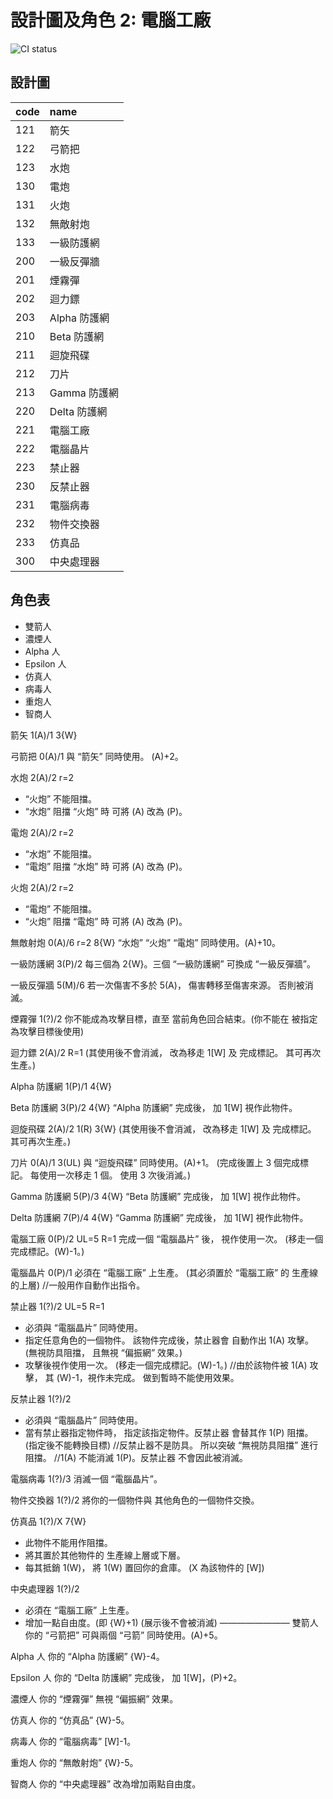 # 設計圖及角色 2: 電腦工廠
![CI status](https://img.shields.io/badge/Star%20Road%20the%20Gathering%20-BP1-yellow.svg)

## 設計圖

| code | name |
|:-|:-|
|121|箭矢|
|122|弓箭把|
|123|水炮|
|130|電炮|
|131|火炮|
|132|無敵射炮|
|133|一級防護網|
|200|一級反彈牆|
|201|煙霧彈|
|202|迴力鏢|
|203|Alpha 防護網|
|210|Beta 防護網|
|211|迴旋飛碟|
|212|刀片|
|213|Gamma 防護網|
|220|Delta 防護網|
|221|電腦工廠|
|222|電腦晶片|
|223|禁止器|
|230|反禁止器|
|231|電腦病毒|
|232|物件交換器|
|233|仿真品|
|300|中央處理器|

## 角色表

- 雙箭人 
- 濃煙人
- Alpha 人
- Epsilon 人
- 仿真人
- 病毒人
- 重炮人
- 智商人

箭矢 1(A)/1 3{W}

弓箭把 0(A)/1
與 “箭矢” 同時使用。
(A)+2。

水炮 2(A)/2 r=2
 - “火炮” 不能阻擋。
 - “水炮” 阻擋 “火炮” 時
可將 (A) 改為 (P)。

電炮 2(A)/2 r=2
- “水炮” 不能阻擋。
- “電炮” 阻擋 “水炮” 時
可將 (A) 改為 (P)。

火炮 2(A)/2 r=2
- “電炮” 不能阻擋。
- “火炮” 阻擋 “電炮” 時
可將 (A) 改為 (P)。

無敵射炮 0(A)/6 r=2 8{W}
“水炮” “火炮” “電炮” 
同時使用。(A)+10。

一級防護網 3(P)/2 
每三個為 2{W}。三個 
“一級防護網” 可換成 
“一級反彈牆”。

一級反彈牆 5(M)/6
若一次傷害不多於 5(A)，
傷害轉移至傷害來源。
否則被消滅。



煙霧彈 1(?)/2
你不能成為攻擊目標，直至
當前角色回合結束。(你不能在
被指定為攻擊目標後使用)

迴力鏢 2(A)/2 R=1
(其使用後不會消滅，
改為移走 1[W] 及 完成標記。
其可再次生產。)

Alpha 防護網 1(P)/1 4{W}

Beta 防護網 3(P)/2 4{W}
“Alpha 防護網” 完成後，
加 1[W] 視作此物件。

迴旋飛碟 2(A)/2 1(R) 3{W}
(其使用後不會消滅，
改為移走 1[W] 及 完成標記。
其可再次生產。)

刀片 0(A)/1 3(UL)
與 “迴旋飛碟” 同時使用。(A)+1。
(完成後置上 3 個完成標記。
每使用一次移走 1 個。
使用 3 次後消滅。)

Gamma 防護網 5(P)/3 4{W}
“Beta 防護網” 完成後，
加 1[W] 視作此物件。

Delta 防護網 7(P)/4 4{W}
“Gamma 防護網” 完成後，
加 1[W] 視作此物件。



電腦工廠 0(P)/2 UL=5 R=1
完成一個 “電腦晶片” 後，
視作使用一次。
(移走一個完成標記。(W)-1。)

電腦晶片 0(P)/1
必須在 “電腦工廠” 上生產。
(其必須置於 “電腦工廠” 的
生產線的上層)
//一般用作自動作出指令。

禁止器 1(?)/2 UL=5 R=1
 - 必須與 “電腦晶片” 同時使用。
 - 指定任意角色的一個物件。
該物件完成後，禁止器會
自動作出 1(A) 攻擊。
(無視防具阻擋，
且無視 “偏振網” 效果。)
 - 攻擊後視作使用一次。
(移走一個完成標記。(W)-1。)
//由於該物件被 1(A) 攻擊，
其 (W)-1，視作未完成。
做到暫時不能使用效果。

反禁止器 1(?)/2
 - 必須與 “電腦晶片” 同時使用。
 - 當有禁止器指定物件時，
指定該指定物件。反禁止器
會替其作 1(P) 阻擋。
(指定後不能轉換目標)
//反禁止器不是防具。
所以突破 “無視防具阻擋”
進行阻擋。
//1(A) 不能消滅 1(P)。反禁止器
不會因此被消滅。

電腦病毒 1(?)/3
消滅一個 “電腦晶片”。

物件交換器 1(?)/2
將你的一個物件與
其他角色的一個物件交換。

仿真品 1(?)/X 7{W}
 - 此物件不能用作阻擋。
 - 將其置於其他物件的
生產線上層或下層。
 - 每其抵銷 1(W)，
將 1(W) 置回你的倉庫。
(X 為該物件的 [W])

中央處理器 1(?)/2
 - 必須在 “電腦工廠” 上生產。
 - 增加一點自由度。(即 {W}+1)
(展示後不會被消滅)
————————
雙箭人 
你的 “弓箭把” 可與兩個 “弓箭” 
同時使用。(A)+5。

Alpha 人
你的 “Alpha 防護網” {W}-4。

Epsilon 人
你的 “Delta 防護網” 完成後，
加 1[W]，(P)+2。

濃煙人
你的 “煙霧彈” 無視
“偏振網” 效果。

仿真人
你的 “仿真品” {W}-5。

病毒人
你的 “電腦病毒” [W]-1。

重炮人
你的 “無敵射炮” {W}-5。

智商人
你的 “中央處理器” 
改為增加兩點自由度。
